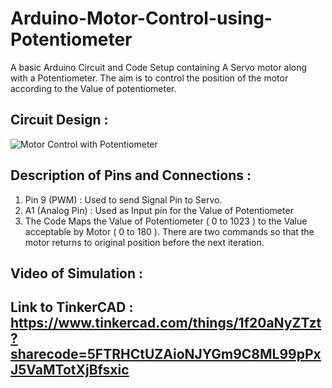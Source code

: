 # Arduino-Motor-Control-using-Potentiometer
A basic Arduino Circuit and Code Setup containing A Servo motor along with a Potentiometer. The aim is to control the position of the motor according to the Value of potentiometer.

## Circuit Design :

  ![Motor Control with Potentiometer](https://user-images.githubusercontent.com/77016507/227536586-0e012836-5c66-48c9-a878-8786292484f9.png)

## Description of Pins and Connections :

1. Pin 9 (PWM) : Used to send Signal Pin to Servo.
2. A1 (Analog Pin) : Used as Input pin for the Value of Potentiometer
3. The Code Maps the Value of Potentiometer ( 0 to 1023 ) to the Value acceptable by Motor ( 0 to 180 ). There are two commands so that the motor returns to original position before the next iteration.

## Video of Simulation :

## Link to TinkerCAD : https://www.tinkercad.com/things/1f20aNyZTzt?sharecode=5FTRHCtUZAioNJYGm9C8ML99pPxJ5VaMTotXjBfsxic

